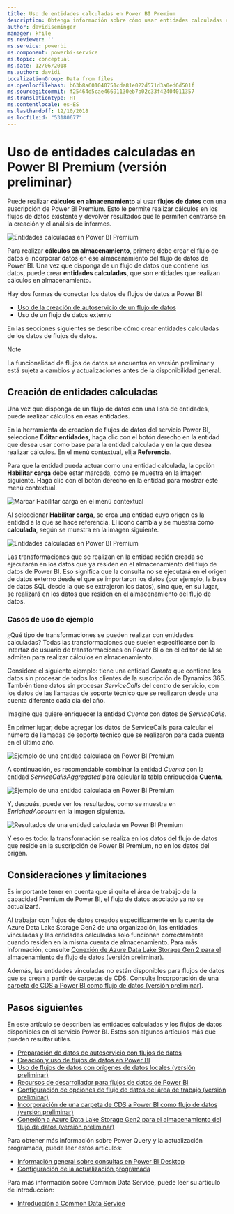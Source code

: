 ```yaml
---
title: Uso de entidades calculadas en Power BI Premium
description: Obtenga información sobre cómo usar entidades calculadas en Power BI Premium.
author: davidiseminger
manager: kfile
ms.reviewer: ''
ms.service: powerbi
ms.component: powerbi-service
ms.topic: conceptual
ms.date: 12/06/2018
ms.author: davidi
LocalizationGroup: Data from files
ms.openlocfilehash: b63b8a601040751cda81e022d571d3a0ed6d501f
ms.sourcegitcommit: f25464d5cae46691130eb7b02c33f42404011357
ms.translationtype: HT
ms.contentlocale: es-ES
ms.lasthandoff: 12/10/2018
ms.locfileid: "53180677"
---
```

# <a name="using-computed-entities-on-power-bi-premium-preview"></a>Uso de entidades calculadas en Power BI Premium (versión preliminar)

Puede realizar **cálculos en almacenamiento** al usar **flujos de datos** con una suscripción de Power BI Premium. Esto le permite realizar cálculos en los flujos de datos existente y devolver resultados que le permiten centrarse en la creación y el análisis de informes. 

![Entidades calculadas en Power BI Premium](media/service-dataflows-computed-entities-premium/computed-entities-premium_00.png)

Para realizar **cálculos en almacenamiento**, primero debe crear el flujo de datos e incorporar datos en ese almacenamiento del flujo de datos de Power BI. Una vez que disponga de un flujo de datos que contiene los datos, puede crear **entidades calculadas**, que son entidades que realizan cálculos en almacenamiento. 

Hay dos formas de conectar los datos de flujos de datos a Power BI:

* [Uso de la creación de autoservicio de un flujo de datos](service-dataflows-create-use.md)
* Uso de un flujo de datos externo

En las secciones siguientes se describe cómo crear entidades calculadas de los datos de flujos de datos.

> [!NOTE]
> La funcionalidad de flujos de datos se encuentra en versión preliminar y está sujeta a cambios y actualizaciones antes de la disponibilidad general.


## <a name="how-to-create-computed-entities"></a>Creación de entidades calculadas 

Una vez que disponga de un flujo de datos con una lista de entidades, puede realizar cálculos en esas entidades.

En la herramienta de creación de flujos de datos del servicio Power BI, seleccione **Editar entidades**, haga clic con el botón derecho en la entidad que desea usar como base para la entidad calculada y en la que desea realizar cálculos. En el menú contextual, elija **Referencia**.

Para que la entidad pueda actuar como una entidad calculada, la opción **Habilitar carga** debe estar marcada, como se muestra en la imagen siguiente. Haga clic con el botón derecho en la entidad para mostrar este menú contextual.

![Marcar Habilitar carga en el menú contextual](media/service-dataflows-computed-entities-premium/computed-entities-premium_01.png)

Al seleccionar **Habilitar carga**, se crea una entidad cuyo origen es la entidad a la que se hace referencia. El icono cambia y se muestra como **calculada**, según se muestra en la imagen siguiente.

![Entidades calculadas en Power BI Premium](media/service-dataflows-computed-entities-premium/computed-entities-premium_00.png)

Las transformaciones que se realizan en la entidad recién creada se ejecutarán en los datos que ya residen en el almacenamiento del flujo de datos de Power BI. Eso significa que la consulta no se ejecutará en el origen de datos externo desde el que se importaron los datos (por ejemplo, la base de datos SQL desde la que se extrajeron los datos), sino que, en su lugar, se realizará en los datos que residen en el almacenamiento del flujo de datos.

### <a name="example-use-cases"></a>Casos de uso de ejemplo
¿Qué tipo de transformaciones se pueden realizar con entidades calculadas? Todas las transformaciones que suelen especificarse con la interfaz de usuario de transformaciones en Power BI o en el editor de M se admiten para realizar cálculos en almacenamiento. 

Considere el siguiente ejemplo: tiene una entidad *Cuenta* que contiene los datos sin procesar de todos los clientes de la suscripción de Dynamics 365. También tiene datos sin procesar *ServiceCalls* del centro de servicio, con los datos de las llamadas de soporte técnico que se realizaron desde una cuenta diferente cada día del año.

Imagine que quiere enriquecer la entidad *Cuenta* con datos de *ServiceCalls*. 

En primer lugar, debe agregar los datos de ServiceCalls para calcular el número de llamadas de soporte técnico que se realizaron para cada cuenta en el último año. 

![Ejemplo de una entidad calculada en Power BI Premium](media/service-dataflows-computed-entities-premium/computed-entities-premium_02.png)

A continuación, es recomendable combinar la entidad *Cuenta* con la entidad *ServiceCallsAggregated* para calcular la tabla enriquecida **Cuenta**.

![Ejemplo de una entidad calculada en Power BI Premium](media/service-dataflows-computed-entities-premium/computed-entities-premium_03.png)

Y, después, puede ver los resultados, como se muestra en *EnrichedAccount* en la imagen siguiente.

![Resultados de una entidad calculada en Power BI Premium](media/service-dataflows-computed-entities-premium/computed-entities-premium_04.png)

Y eso es todo: la transformación se realiza en los datos del flujo de datos que reside en la suscripción de Power BI Premium, no en los datos del origen.

## <a name="considerations-and-limitations"></a>Consideraciones y limitaciones

Es importante tener en cuenta que si quita el área de trabajo de la capacidad Premium de Power BI, el flujo de datos asociado ya no se actualizará. 

Al trabajar con flujos de datos creados específicamente en la cuenta de Azure Data Lake Storage Gen2 de una organización, las entidades vinculadas y las entidades calculadas solo funcionan correctamente cuando residen en la misma cuenta de almacenamiento. Para más información, consulte [Conexión de Azure Data Lake Storage Gen 2 para el almacenamiento de flujo de datos (versión preliminar)](service-dataflows-connect-azure-data-lake-storage-gen2.md).

Además, las entidades vinculadas no están disponibles para flujos de datos que se crean a partir de carpetas de CDS. Consulte [Incorporación de una carpeta de CDS a Power BI como flujo de datos (versión preliminar)](service-dataflows-add-cdm-folder.md).

## <a name="next-steps"></a>Pasos siguientes

En este artículo se describen las entidades calculadas y los flujos de datos disponibles en el servicio Power BI. Estos son algunos artículos más que pueden resultar útiles.

* [Preparación de datos de autoservicio con flujos de datos](service-dataflows-overview.md)
* [Creación y uso de flujos de datos en Power BI](service-dataflows-create-use.md)
* [Uso de flujos de datos con orígenes de datos locales (versión preliminar)](service-dataflows-on-premises-gateways.md)
* [Recursos de desarrollador para flujos de datos de Power BI](service-dataflows-developer-resources.md)
* [Configuración de opciones de flujo de datos del área de trabajo (versión preliminar)](service-dataflows-configure-workspace-storage-settings.md)
* [Incorporación de una carpeta de CDS a Power BI como flujo de datos (versión preliminar)](service-dataflows-add-cdm-folder.md)
* [Conexión a Azure Data Lake Storage Gen2 para el almacenamiento del flujo de datos (versión preliminar)](service-dataflows-connect-azure-data-lake-storage-gen2.md)

Para obtener más información sobre Power Query y la actualización programada, puede leer estos artículos:
* [Información general sobre consultas en Power BI Desktop](desktop-query-overview.md)
* [Configuración de la actualización programada](refresh-scheduled-refresh.md)

Para más información sobre Common Data Service, puede leer su artículo de introducción:
* [Introducción a Common Data Service](https://docs.microsoft.com/powerapps/common-data-model/overview)

